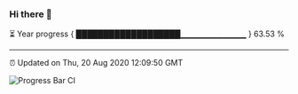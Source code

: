 ### Hi there 👋

⏳ Year progress { ███████████████████▁▁▁▁▁▁▁▁▁▁▁ } 63.53 %

---

⏰ Updated on Thu, 20 Aug 2020 12:09:50 GMT

![Progress Bar CI](https://github.com/liununu/liununu/workflows/Progress%20Bar%20CI/badge.svg)
